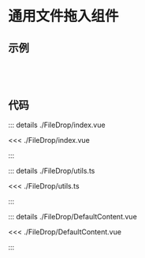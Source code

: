 # 通用文件拖入组件

## 示例

<script setup>
import Example1 from './example1.vue'
import Example2 from './example2.vue'
import Example3 from './example3.vue'
</script>

<Example1 />
<div style="height: 20px"></div>
<Example2 />
<div style="height: 20px"></div>
<Example3 />

## 代码

::: details ./FileDrop/index.vue

<<< ./FileDrop/index.vue

:::

::: details ./FileDrop/utils.ts

<<< ./FileDrop/utils.ts

:::

::: details ./FileDrop/DefaultContent.vue

<<< ./FileDrop/DefaultContent.vue

:::
